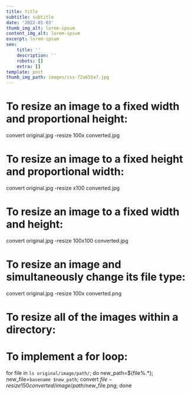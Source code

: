 ```yaml
---
title: title
subtitle: subtitle
date: '2022-01-03'
thumb_img_alt: lorem-ipsum
content_img_alt: lorem-ipsum
excerpt: lorem-ipsum
seo:
    title: ''
    description: ''
    robots: []
    extra: []
template: post
thumb_img_path: images/css-72a655a7.jpg
---
```


# To resize an image to a fixed width and proportional height:

convert original.jpg -resize 100x converted.jpg

# To resize an image to a fixed height and proportional width:

convert original.jpg -resize x100 converted.jpg

# To resize an image to a fixed width and height:

convert original.jpg -resize 100x100 converted.jpg

# To resize an image and simultaneously change its file type:

convert original.jpg -resize 100x converted.png

# To resize all of the images within a directory:

# To implement a for loop:

for file in `ls original/image/path/`;
do new_path=${file%.*};
    new_file=`basename $new_path`;
    convert $file -resize 150 converted/image/path/$new_file.png;
done
